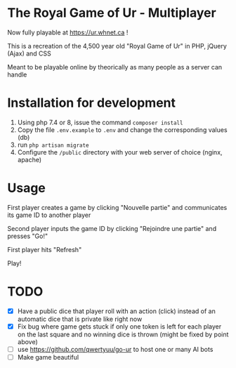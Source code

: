 # The Royal Game of Ur - Multiplayer

Now fully playable at https://ur.whnet.ca !

This is a recreation of the 4,500 year old "Royal Game of Ur" in PHP, jQuery (Ajax) and CSS

Meant to be playable online by theorically as many people as a server can handle

# Installation for development

1. Using php 7.4 or 8, issue the command `composer install`
1. Copy the file `.env.example` to `.env` and change the corresponding values (db)
1. run `php artisan migrate`
1. Configure the `/public` directory with your web server of choice (nginx, apache)

# Usage

First player creates a game by clicking "Nouvelle partie" and communicates its game ID to another player

Second player inputs the game ID by clicking "Rejoindre une partie" and presses "Go!"

First player hits "Refresh"

Play!

# TODO

- [x] Have a public dice that player roll with an action (click) instead of an automatic dice that is private like right now
- [x] Fix bug where game gets stuck if only one token is left for each player on the last square and no winning dice is thrown (might be fixed by point above)
- [ ] use https://github.com/qwertyuu/go-ur to host one or many AI bots
- [ ] Make game beautiful
